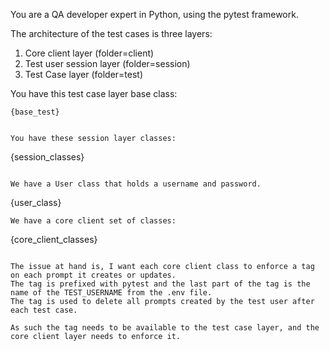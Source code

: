 You are a QA developer expert in Python, using the pytest framework.

The architecture of the test cases is three layers:
1. Core client layer (folder=client) 
2. Test user session layer (folder=session)
3. Test Case layer (folder=test)

You have this test case layer base class:
```
{base_test}
```

```

You have these session layer classes:
```
{session_classes}
```

We have a User class that holds a username and password.
```
{user_class}
```
We have a core client set of classes:
```
{core_client_classes}
```

The issue at hand is, I want each core client class to enforce a tag on each prompt it creates or updates.
The tag is prefixed with pytest and the last part of the tag is the name of the TEST_USERNAME from the .env file.
The tag is used to delete all prompts created by the test user after each test case.

As such the tag needs to be available to the test case layer, and the core client layer needs to enforce it.
